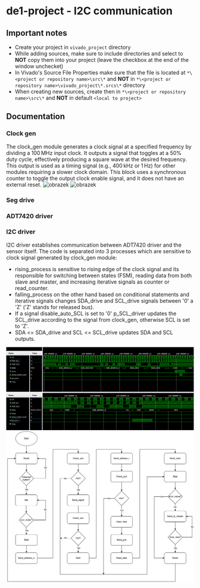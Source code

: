 # de1-project - I2C communication

## Important notes
- Create your project in `vivado_project` directory
- While adding sources, make sure to include directories and select to **NOT** copy them into your project (leave the checkbox at the end of the window unchecket)
- In Vivado's Source File Properties make sure that the file is located at `*\<project or repository name>\src\*` and **NOT** in `*\<project or repository name>\vivado_project\*.srcs\*` directory
- When creating new sources, create then in `*\<project or repository name>\src\*` and **NOT** in default `<local to project>`

## Documentation

### Clock gen
The clock_gen module generates a clock signal at a specified frequency by dividing a 100 MHz input clock. It outputs a signal that toggles at a 50% duty cycle, effectively producing a square wave at the desired frequency. This output is used as a timing signal (e.g., 400 kHz or 1 Hz) for other modules requiring a slower clock domain.
This block uses a synchronous counter to toggle the output clock enable signal, and it does not have an external reset.
![obrazek](https://github.com/user-attachments/assets/a21dc6ec-d4ab-461e-a6ac-ef1ee7049a47)
![obrazek](https://github.com/user-attachments/assets/d9391c38-287d-4947-aad5-8336646387ec)

### Seg drive

### ADT7420 driver

### I2C driver
I2C driver establishes communication between ADT7420 driver and the sensor itself. The code is separated into 3 processes which are sensitive to clock signal generated by clock_gen module:
- rising_process is sensitive to rising edge of the clock signal and its responsible for switching between states (FSM), reading data from both slave and master, and increasing iterative signals as counter or read_counter.
- falling_process on the other hand based on conditional statements and iterative signals changes SDA_drive and SCL_drive signals between '0' a 'Z' ('Z' stands for released bus).
- If a signal disable_auto_SCL is set to '0' p_SCL_driver updates the SCL_drive according to the signal from clock_gen, otherwise SCL is set to 'Z'.
- SDA <= SDA_drive and SCL <= SCL_drive updates SDA and SCL outputs.

![obrazek](img/I2C_simulation_part1.png)
![obrazek](img/I2C_simulation_part2.png)
![obrazek](img/I2C_driver_flowchart.drawio.png)
